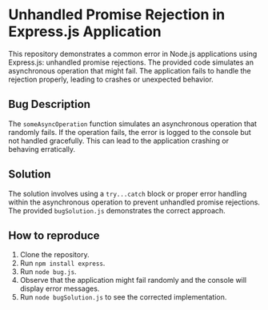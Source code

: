 # Unhandled Promise Rejection in Express.js Application

This repository demonstrates a common error in Node.js applications using Express.js: unhandled promise rejections.  The provided code simulates an asynchronous operation that might fail.  The application fails to handle the rejection properly, leading to crashes or unexpected behavior.

## Bug Description

The `someAsyncOperation` function simulates an asynchronous operation that randomly fails.  If the operation fails, the error is logged to the console but not handled gracefully.  This can lead to the application crashing or behaving erratically.

## Solution

The solution involves using a `try...catch` block or proper error handling within the asynchronous operation to prevent unhandled promise rejections.  The provided `bugSolution.js` demonstrates the correct approach.

## How to reproduce

1. Clone the repository.
2. Run `npm install express`.
3. Run `node bug.js`.
4. Observe that the application might fail randomly and the console will display error messages.
5. Run `node bugSolution.js` to see the corrected implementation.